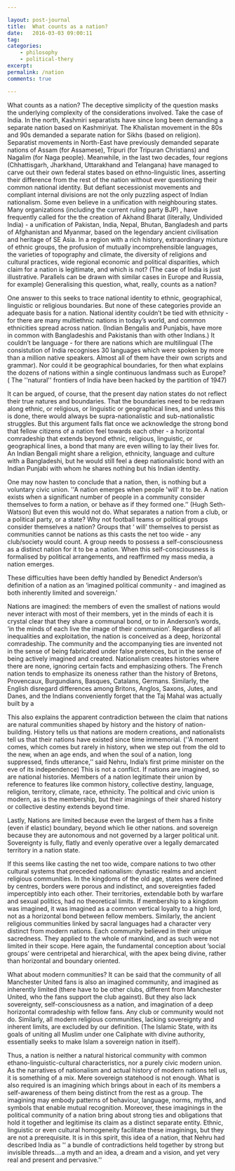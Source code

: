 ```yaml
---

layout: post-journal
title:  What counts as a nation?
date:   2016-03-03 09:00:11
tag: 
categories: 
    - philosophy
    - political-thery
excerpt: 
permalink: /nation
comments: true

---
```



What counts as a nation?  The deceptive simplicity of the question masks the underlying complexity of the considerations involved. Take the case of India. In the north, Kashmiri separatists have since long been demanding a separate nation based on Kashmiriyat.  The Khalistan movement in the 80s and 90s demanded a separate nation for Sikhs (based on religion).  Separatist movements in North-East  have previously demanded separate nations of Assam (for Assamese), Tripuri (for Tripuran Christians) and Nagalim (for Naga people). Meanwhile, in the last two decades, four regions (Chhattisgarh, Jharkhand, Uttarakhand and Telangana) have managed to carve out their own federal states  based on ethno-linguistic lines, asserting their difference from the rest of the nation without ever questioning their common national identity.  But defiant secessionist movements and compliant internal divisions are not the only puzzling aspect of Indian nationalism. Some even believe in  a unification with neighbouring states. Many organizations (including the current ruling party BJP) , have frequently called  for the the creation of Akhand Bharat (literally, Undivided India) - a unification of Pakistan, India, Nepal, Bhutan, Bangladesh and parts of Afghanistan and Myanmar, based on the legendary ancient civilisation and heritage of SE Asia.   In a region with a rich history,   extraordinary mixture of ethnic groups, the profusion of mutually incomprehensible languages, the varieties of topography and climate, the diversity of religions and cultural practices, wide regional economic and political disparities, which claim for a nation is legitimate, and which is not? (The case of India is just illustrative. Parallels can be drawn with similar cases in Europe and Russia, for example)  Generalising this question, what, really, counts as a nation? 


One answer to this seeks to trace national identity to ethnic, geographical, linguistic or religious boundaries. But none of these categories provide an adequate basis for a nation. National identity couldn’t be tied with ethnicity - for there are many multiethnic nations in today’s world, and common ethnicities spread across nation. (Indian Bengalis and Punjabis, have more in common with Bangladeshis and Pakistanis than with other Indians.) It couldn’t be language - for there are nations which are multilingual (The consistution of India recognises 30 languages which were spoken by more than a million native speakers. Almost all of them have their own scripts and grammar). Nor could it be geographical boundaries, for then what explains the dozens of nations within a single continuous landmass such as Europe? ( The ''natural'' frontiers of India have been hacked by the partition of 1947) 

It can be argued, of course, that the present day nation states do not reflect their true natures and boundaries. That the boundaries need to be redrawn along ethnic,  or religious, or linguistic or geographical lines, and unless this is done, there would always be supra-nationalistic and sub-nationalistic struggles.  But this argument falls flat once we acknowledge the strong bond that fellow citizens of a nation feel towards each other - a horizontal comradeship that extends beyond ethnic, religious, linguistic, or geographical lines, a bond that many are even willing to lay their lives for. An Indian Bengali might share a religion, ethnicity, language and culture with a Bangladeshi, but he would still feel a deep nationalistic bond with an Indian Punjabi with whom he shares nothing but his Indian identity. 

One may now hasten to conclude that a nation, then, is nothing but a voluntary civic union. ''A nation emerges when people 'will' it to be.  A nation exists when a significant number of people in a community consider themselves to form a nation, or behave as if they formed one.’’ (Hugh Seth-Watson)  But even this would not do. What separates a nation from a club, or a political party, or a state? Why not football teams or political groups consider themselves a nation?  Groups that ‘ will' themselves to persist as communities cannot be nations as this casts the net too wide - any club/society would count.  A group needs to possess a self-consciousness as a distinct nation for it to be a nation. When this self-consciousness is formalised by political arrangements, and reaffirmed my mass media, a nation emerges. 

These difficulties have been deftly handled by Benedict Anderson’s definition of a nation as an ‘imagined political community -  and imagined as both inherently limited and sovereign.’

Nations are imagined: the members of even the smallest of nations would never interact with most of their members, yet in the minds of each it is crystal clear that they share a communal bond, or to in Anderson’s words, ‘in the minds of each live the image of their communion’.  Regardless of all inequalities and exploitation, the nation is conceived as a deep, horizontal comradeship.  The community and the accompanying ties are invented not in the sense of being fabricated under false pretences, but in the sense of being actively imagined and created. Nationalism creates histories where there are none, ignoring certain facts and emphasizing others. The French nation tends to emphasize its oneness rather than the history of Bretons, Provencaux, Burgundians, Basques, Catalans, Germans. Similarly, the English disregard differences among Britons, Anglos, Saxons, Jutes, and Danes, and the Indians conveniently forget that the Taj Mahal was actually built by a 

This also explains the apparent contradiction between the claim that nations are natural communities shaped by history and the history of nation-building. History tells us that nations are modern creations, and nationalists tell us that their nations have existed since time immemorial. (''A moment comes, which comes but rarely in history, when we step out from the old to the new, when an age ends, and when the soul of a nation, long suppressed, finds utterance,’’ said Nehru, India’s first prime minister on the eve of its independence)  This is not a conflict. If nations are imagined, so are national histories. Members of a nation legitimate their union by reference to features like common history, collective destiny, language, religion, territory, climate, race, ethnicity.  The political and civic union is modern, as is the membership, but their imaginings of their shared history or collective destiny extends beyond time.

Lastly, Nations are limited because even the largest of them has a finite (even if elastic) boundary, beyond which lie other nations. and sovereign because they are autonomous and not governed by a larger political unit. Sovereignty is fully, flatly and evenly operative over a legally demarcated territory in a nation state.

If this seems like casting the net too wide, compare nations to two other cultural systems that preceded nationalism: dynastic realms and ancient religious communities. In the kingdoms of the old age, states were defined by centres, borders were porous and indistinct, and sovereignties faded imperceptibly into each other. Their territories, extendable both by warfare and sexual politics, had no theoretical limits. If membership to a kingdom was imagined, it was imagined as a common vertical loyalty to a high lord, not as a horizontal bond between fellow members. Similarly, the ancient religious communities linked by sacral languages had a character very distinct from modern nations. Each community believed in their unique sacredness. They applied to the whole of mankind, and as such were not limited in their scope. Here again, the fundamental conception about ’social groups’ were centripetal and hierarchical, with the apex being divine, rather than horizontal and boundary oriented. 

What about modern communities?  It can be said that the community of all Manchester United fans is also an imagined community, and imagined as inherently limited (there have to be other clubs, different from Manchester United, who the fans support the club against). But they also lack sovereignty, self-consciousness as a nation, and imagination of a deep horizontal comradeship with fellow fans. Any club or community would not do.  Similarly, all modern religious communities, lacking sovereignty and inherent limits,  are excluded by our definition. (The Islamic State, with its goals of uniting all Muslim under one Caliphate with divine authority, essentially seeks to make Islam a sovereign nation in itself).

Thus, a nation is neither a natural historical community with common ethano-linguistic-cultural characteristics,  nor a purely civic modern union. As the narratives of nationalism and actual history of modern nations tell us, it is something of a mix. Mere sovereign statehood is not enough. What is also required is an imagining which brings about in each of its members a self-awareness of them being distinct from the rest as a group. The imagining may embody patterns of behaviour, language, norms, myths, and symbols that enable mutual recognition. Moreover, these imaginings in the political community of a nation bring about strong ties and obligations that hold it together and legitimise its claim as a distinct separate entity. Ethnic, linguistic or even cultural homogeneity  facilitate these imaginings, but they are not a prerequisite. It is in this spirit, this idea of a nation, that Nehru   had described India as '‘ a bundle of contradictions held together by strong but invisible threads….a myth and an idea, a dream and a vision, and yet very real and present and pervasive.''
